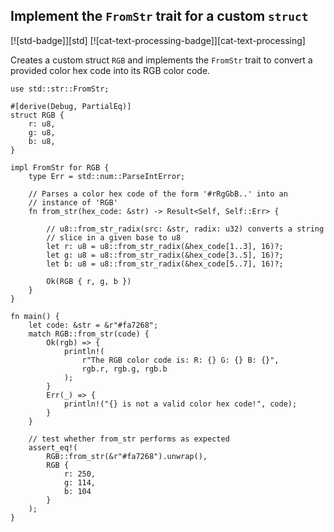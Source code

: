 ## Implement the `FromStr` trait for a custom `struct`

[![std-badge]][std] [![cat-text-processing-badge]][cat-text-processing]

Creates a custom struct `RGB` and implements the `FromStr` trait to convert a provided color hex code into its RGB color code.

```rust,edition2024
use std::str::FromStr;

#[derive(Debug, PartialEq)]
struct RGB {
    r: u8,
    g: u8,
    b: u8,
}

impl FromStr for RGB {
    type Err = std::num::ParseIntError;

    // Parses a color hex code of the form '#rRgGbB..' into an
    // instance of 'RGB'
    fn from_str(hex_code: &str) -> Result<Self, Self::Err> {
	
        // u8::from_str_radix(src: &str, radix: u32) converts a string
        // slice in a given base to u8
        let r: u8 = u8::from_str_radix(&hex_code[1..3], 16)?;
        let g: u8 = u8::from_str_radix(&hex_code[3..5], 16)?;
        let b: u8 = u8::from_str_radix(&hex_code[5..7], 16)?;

        Ok(RGB { r, g, b })
    }
}

fn main() {
    let code: &str = &r"#fa7268";
    match RGB::from_str(code) {
        Ok(rgb) => {
            println!(
                r"The RGB color code is: R: {} G: {} B: {}",
                rgb.r, rgb.g, rgb.b
            );
        }
        Err(_) => {
            println!("{} is not a valid color hex code!", code);
        }
    }

    // test whether from_str performs as expected
    assert_eq!(
        RGB::from_str(&r"#fa7268").unwrap(),
        RGB {
            r: 250,
            g: 114,
            b: 104
        }
    );
}
```
